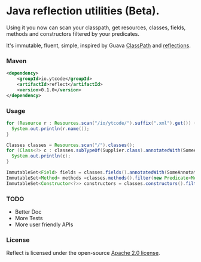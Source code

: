 # Java reflection utilities (Beta).

Using it you now can scan your classpath, get resources, classes, fields, methods and constructors filtered by your predicates.

It's immutable, fluent, simple, inspired by Guava [ClassPath](https://github.com/google/guava/blob/master/guava/src/com/google/common/reflect/ClassPath.java) and [reflections](https://github.com/ronmamo/reflections).

### Maven

```xml
<dependency>
    <groupId>io.ytcode</groupId>
    <artifactId>reflect</artifactId>
    <version>0.1.0</version>
</dependency>
```

### Usage

```java
for (Resource r : Resources.scan("/io/ytcode/").suffix(".xml").get()) {
  System.out.println(r.name());
}
```

```java
Classes classes = Resources.scan("/").classes();
for (Class<?> c : classes.subTypeOf(Supplier.class).annotatedWith(SomeAnnotation.class).get()) {
  System.out.println(c);
}
```

```java
ImmutableSet<Field> fields = classes.fields().annotatedWith(SomeAnnotation.class).filter(new Predicate<Field>() {...}).get();
ImmutableSet<Method> methods =classes.methods().filter(new Predicate<Method>() {...}).get();
ImmutableSet<Constructor<?>> constructors = classes.constructors().filter(new Predicate<Constructor<?>>() {...}).get();
```

### TODO

- Better Doc
- More Tests
- More user friendly APIs

### License

Reflect is licensed under the open-source [Apache 2.0 license](LICENSE).
